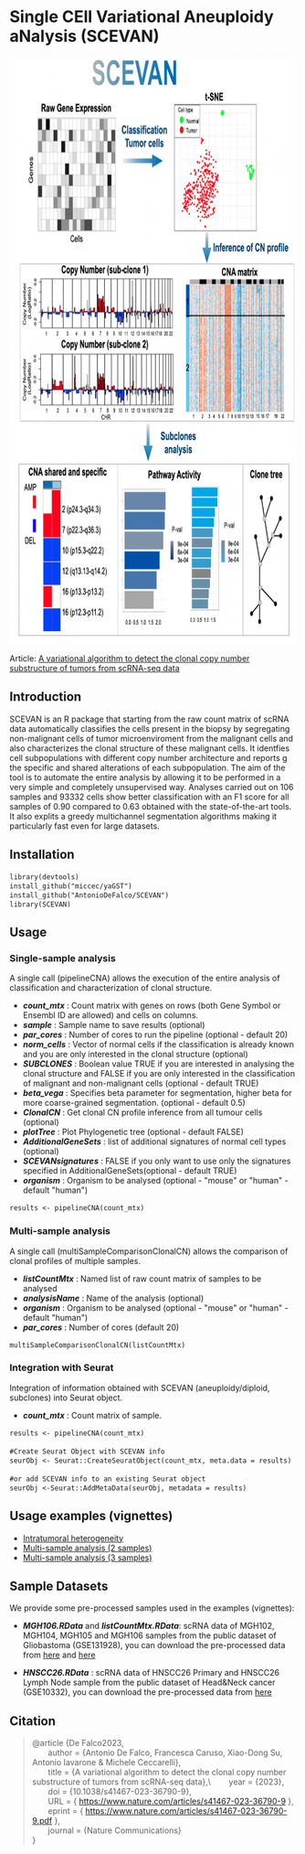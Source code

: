 # Single   CEll   Variational   Aneuploidy aNalysis  (SCEVAN)

<p align="center">
  <img width="819" height="1027" src="https://github.com/AntonioDeFalco/SCEVAN/blob/main/SCEVAN.png">
</p>

Article: [A variational algorithm to detect the clonal copy number substructure of tumors from scRNA-seq data
](https://www.nature.com/articles/s41467-023-36790-9)

## Introduction

SCEVAN is an R package that starting from the raw count matrix of scRNA data automatically classifies the cells present in the biopsy by segregating non-malignant cells of tumor microenviroment from the malignant cells and also characterizes the clonal structure of these malignant cells. It identfies cell subpopulations with different copy number architecture and reports g the specific and shared alterations of each subpopulation. The aim of the tool is to automate the entire analysis by allowing it to be performed in a very simple and completely unsupervised way. Analyses carried out on 106 samples and 93332 cells show better classification with an F1 score for all samples of 0.90 compared to 0.63 obtained with the state-of-the-art tools. It also explits a greedy multichannel segmentation algorithms making it particularly fast even for large datasets. 

## Installation

```
library(devtools)
install_github("miccec/yaGST")
install_github("AntonioDeFalco/SCEVAN")
library(SCEVAN)
```

## Usage

### Single-sample analysis
A single call (pipelineCNA) allows the execution of the entire analysis of classification and characterization of clonal structure.

- ***count_mtx*** : Count matrix with genes on rows (both Gene Symbol or Ensembl ID are allowed) and cells on columns.
- ***sample*** : Sample name to save results (optional)
- ***par_cores*** : Number of cores to run the pipeline  (optional - default 20)
- ***norm_cells*** : Vector of normal cells if the classification is already known and you are only interested in the clonal structure (optional)
- ***SUBCLONES*** : Boolean value TRUE if you are interested in analysing the clonal structure and FALSE if you are only interested in the classification of malignant and non-malignant cells (optional - default TRUE)
- ***beta_vega*** : Specifies beta parameter for segmentation, higher beta for more coarse-grained segmentation. (optional - default 0.5)
- ***ClonalCN*** :  Get clonal CN profile inference from all tumour cells (optional)
- ***plotTree*** : Plot Phylogenetic tree (optional - default FALSE) 
- ***AdditionalGeneSets*** : list of additional signatures of normal cell types (optional)
- ***SCEVANsignatures*** : FALSE if you only want to use only the signatures specified in AdditionalGeneSets(optional - default TRUE) 
- ***organism*** : Organism to be analysed (optional - "mouse" or "human" - default "human")

```
results <- pipelineCNA(count_mtx)
```

### Multi-sample analysis
A single call (multiSampleComparisonClonalCN) allows the comparison of clonal profiles of multiple samples.

- ***listCountMtx*** : Named list of raw count matrix of samples to be analysed
- ***analysisName*** : Name of the analysis (optional)
- ***organism*** : Organism to be analysed (optional - "mouse" or "human" - default "human")
- ***par_cores*** : Number of cores (default 20)

```
multiSampleComparisonClonalCN(listCountMtx)
```

### Integration with Seurat
Integration of information obtained with SCEVAN (aneuploidy/diploid, subclones) into Seurat object.

- ***count_mtx*** : Count matrix of sample.

```
results <- pipelineCNA(count_mtx)

#Create Seurat Object with SCEVAN info
seurObj <- Seurat::CreateSeuratObject(count_mtx, meta.data = results)

#or add SCEVAN info to an existing Seurat object
seurObj <-Seurat::AddMetaData(seurObj, metadata = results)
```

## Usage examples (vignettes)

- [Intratumoral heterogeneity](http://htmlpreview.github.io/?https://github.com/AntonioDeFalco/SCEVAN/blob/main/vignettes/IntratumoralHeterogeneityInGlioblastoma.html)
- [Multi-sample analysis (2 samples)](http://htmlpreview.github.io/?https://github.com/AntonioDeFalco/SCEVAN/blob/main/vignettes/multiSamplesHeadNeck.html)
- [Multi-sample analysis (3 samples)](http://htmlpreview.github.io/?https://github.com/AntonioDeFalco/SCEVAN/blob/main/vignettes/multiSamples.html)

## Sample Datasets

We provide some pre-processed samples used in the examples (vignettes):

- ***MGH106.RData*** and ***listCountMtx.RData***: scRNA data of MGH102, MGH104, MGH105 and MGH106 samples from the public dataset of Gliobastoma (GSE131928), you can download the pre-processed data from [here](https://www.dropbox.com/s/b9udpvhnc2ez9pc/MGH106_data.RData?dl=0) and [here](https://www.dropbox.com/s/esqvnltucdqajg1/listCountMtx.RData?dl=0)  

- ***HNSCC26.RData*** : scRNA data of HNSCC26 Primary and HNSCC26 Lymph Node sample from the public dataset of Head&Neck cancer (GSE10332), you can download the pre-processed data from [here](https://www.dropbox.com/s/6zns12amobs39g8/HNSCC26_data.RData?dl=0)

## Citation

> 
>@article {De Falco2023,\
>&nbsp;&nbsp;&nbsp;&nbsp;&nbsp;&nbsp;	author = {Antonio De Falco, Francesca Caruso, Xiao-Dong Su, Antonio Iavarone & Michele Ceccarelli},\
>&nbsp;&nbsp;&nbsp;&nbsp;&nbsp;&nbsp;	title = {A variational algorithm to detect the clonal copy number substructure of tumors from scRNA-seq data},\\
>&nbsp;&nbsp;&nbsp;&nbsp;&nbsp;&nbsp;	year = {2023},\
>&nbsp;&nbsp;&nbsp;&nbsp;&nbsp;&nbsp;	doi = {10.1038/s41467-023-36790-9},\
&nbsp;&nbsp;&nbsp;&nbsp;&nbsp;&nbsp;	URL = { https://www.nature.com/articles/s41467-023-36790-9 },  
&nbsp;&nbsp;&nbsp;&nbsp;&nbsp;&nbsp;	eprint = { https://www.nature.com/articles/s41467-023-36790-9.pdf }, \
>&nbsp;&nbsp;&nbsp;&nbsp;&nbsp;&nbsp;	journal = {Nature Communications}\
>}
